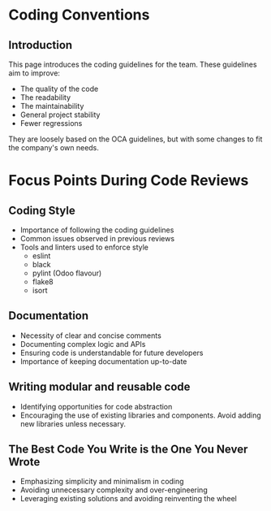 # Coding Conventions
## Introduction

This page introduces the coding guidelines for the team. These guidelines aim to improve:

- The quality of the code
- The readability
- The maintainability
- General project stability
- Fewer regressions

They are loosely based on the OCA guidelines, but with some changes to fit the company's own needs.

# Focus Points During Code Reviews

## Coding Style

- Importance of following the coding guidelines
- Common issues observed in previous reviews
- Tools and linters used to enforce style
  - eslint
  - black
  - pylint (Odoo flavour)
  - flake8
  - isort

## Documentation

- Necessity of clear and concise comments
- Documenting complex logic and APIs
- Ensuring code is understandable for future developers
- Importance of keeping documentation up-to-date

## Writing modular and reusable code

- Identifying opportunities for code abstraction
- Encouraging the use of existing libraries and components. Avoid adding new libraries unless necessary.

## The Best Code You Write is the One You Never Wrote

- Emphasizing simplicity and minimalism in coding
- Avoiding unnecessary complexity and over-engineering
- Leveraging existing solutions and avoiding reinventing the wheel
